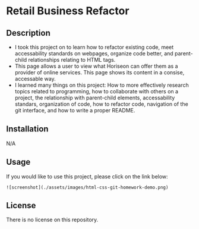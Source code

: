 # Retail Business Refactor

## Description

- I took this project on to learn how to refactor existing code, meet accessability standards on webpages, organize code better, and parent-child relationships relating to HTML tags. 
- This page allows a user to view what Horiseon can offer them as a provider of online services. This page shows its content in a consise, accessable way.
- I learned many things on this project: How to more effectively research topics related to programming, how to collaborate with others on a project, the relationship with parent-child elements, accessability standars, organization of code, how to refactor code, navigation of the git interface, and how to write a proper README.

## Installation

N/A

## Usage

If you would like to use this project, please click on the link below: 

    ![screenshot](./assets/images/html-css-git-homework-demo.png)

## License

There is no license on this repository. 

